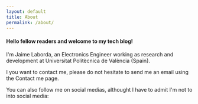 ```yaml
---
layout: default
title: About
permalink: /about/
---
```

#### Hello fellow readers and welcome to my tech blog!

I'm Jaime Laborda, an Electronics Engineer working as research and development at Universitat Politècnica de València (Spain). 

I  you want to contact me, please do not hesitate to send me an email using the Contact me page.

You can also follow me on social medias, althought I have to admit I'm not to into social media:

<p>
<a href="http://github.com/jaimelaborda">
			<i class="fa fa-github fa-3x"></i></a>
	<a href="http://www.linkedin.com/in/jaimelaborda">
			<i class="fa fa-linkedin-square fa-3x"></i></a>
	<a href="https://twitter.com/jaimelaborda">
			<i class="fa fa-twitter fa-3x"></i></a>
</p>